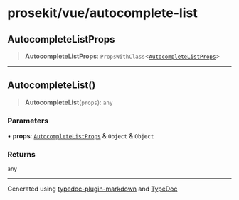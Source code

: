 # prosekit/vue/autocomplete-list

<a id="AutocompleteListProps" name="AutocompleteListProps"></a>

## AutocompleteListProps

> **AutocompleteListProps**: `PropsWithClass`\<[`AutocompleteListProps`](../lit/autocomplete-list.md#AutocompleteListProps)\>

***

<a id="AutocompleteList" name="AutocompleteList"></a>

## AutocompleteList()

> **AutocompleteList**(`props`): `any`

### Parameters

• **props**: [`AutocompleteListProps`](../lit/autocomplete-list.md#AutocompleteListProps) & `Object` & `Object`

### Returns

`any`

***

Generated using [typedoc-plugin-markdown](https://www.npmjs.com/package/typedoc-plugin-markdown) and [TypeDoc](https://typedoc.org/)
